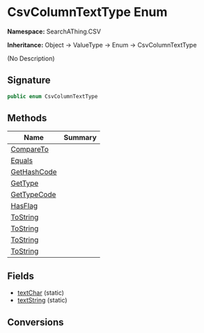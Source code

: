 # CsvColumnTextType Enum
**Namespace:** SearchAThing.CSV

**Inheritance:** Object → ValueType → Enum → CsvColumnTextType

(No Description)

## Signature
```csharp
public enum CsvColumnTextType
```
## Methods
|**Name**|**Summary**|
|---|---|
|[CompareTo](CsvColumnTextType/CompareTo.md)||
|[Equals](CsvColumnTextType/Equals.md)||
|[GetHashCode](CsvColumnTextType/GetHashCode.md)||
|[GetType](CsvColumnTextType/GetType.md)||
|[GetTypeCode](CsvColumnTextType/GetTypeCode.md)||
|[HasFlag](CsvColumnTextType/HasFlag.md)||
|[ToString](CsvColumnTextType/ToString.md)||
|[ToString](CsvColumnTextType/ToString.md#tostringstring)||
|[ToString](CsvColumnTextType/ToString.md#tostringiformatprovider)||
|[ToString](CsvColumnTextType/ToString.md#tostringstring-iformatprovider)||
## Fields
- [textChar](CsvColumnTextType/textChar.md) (static)
- [textString](CsvColumnTextType/textString.md) (static)
## Conversions
